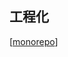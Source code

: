 ## 工程化

[[monorepo]]

[//begin]: # "Autogenerated link references for markdown compatibility"
[monorepo]: notes/monorepo.md "Monorepos"
[//end]: # "Autogenerated link references"
